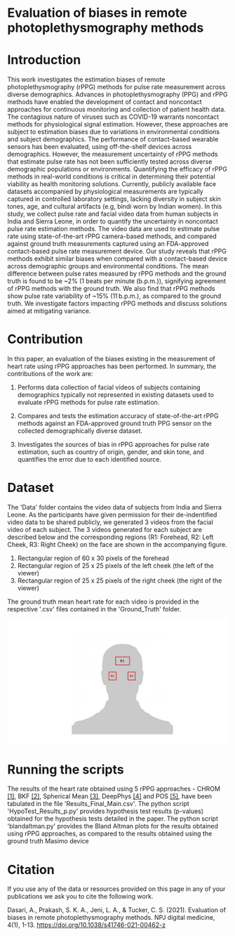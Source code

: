 # Evaluation of biases in remote photoplethysmography methods

# Introduction

This work investigates the estimation biases of remote photoplethysmography (rPPG) methods for pulse rate measurement across diverse demographics. Advances in photoplethysmography (PPG) and rPPG methods have enabled the development of contact and noncontact approaches for continuous monitoring and collection of patient health data. The contagious nature of viruses such as COVID-19 warrants noncontact methods for physiological signal estimation. However, these approaches are subject to estimation biases due to variations in environmental conditions and subject demographics. The performance of contact-based wearable sensors has been evaluated, using off-the-shelf devices across demographics. However, the measurement uncertainty of rPPG methods that estimate pulse rate has not been sufficiently tested across diverse demographic populations or environments. Quantifying the efficacy of rPPG methods in real-world conditions is critical in determining their potential viability as health monitoring solutions. Currently, publicly available face datasets accompanied by physiological measurements are typically captured in controlled laboratory settings, lacking diversity in subject skin tones, age, and cultural artifacts (e.g, bindi worn by Indian women). In this study, we collect pulse rate and facial video data from human subjects in India and Sierra Leone, in order to quantify the uncertainty in noncontact pulse rate estimation methods. The video data are used to estimate pulse rate using state-of-the-art rPPG camera-based methods, and compared against ground truth measurements captured using an FDA-approved contact-based pulse rate measurement device. Our study reveals that rPPG methods exhibit similar biases when compared with a contact-based device across demographic groups and environmental conditions. The mean difference between pulse rates measured by rPPG methods and the ground truth is found to be ~2% (1 beats per minute (b.p.m.)), signifying agreement of rPPG methods with the ground truth. We also find that rPPG methods show pulse rate variability of ~15% (11 b.p.m.), as compared to the ground truth. We investigate factors impacting rPPG methods and discuss solutions aimed at mitigating variance.

# Contribution

In this paper, an evaluation of the biases existing in the measurement of heart rate using rPPG approaches has been performed. In summary, the contributions of the work are:

1) Performs data collection of facial videos of subjects containing demographics typically not represented in existing datasets used to evaluate rPPG methods for pulse rate estimation.

2) Compares and tests the estimation accuracy of state-of-the-art rPPG methods against an FDA-approved ground truth PPG sensor on the collected demographically diverse dataset.

3) Investigates the sources of bias in rPPG approaches for pulse rate estimation, such as country of origin, gender, and skin tone, and quantifies the error due to each identified source.

# Dataset

The 'Data' folder contains the video data of subjects from India and Sierra Leone. As the participants have given permission for their de-indentified video data to be shared publicly, we generated 3 videos from the facial video of each subject. The 3 videos generated for each subject are described below and the corresponding regions (R1: Forehead, R2: Left Cheek, R3: Right Cheek) on the face are shown in the accompanying figure.

1) Rectangular region of 60 x 30 pixels of the forehead 
2) Rectangular region of 25 x 25 pixels of the left cheek (the left of the viewer)
3) Rectangular region of 25 x 25 pixels of the right cheek (the right of the viewer)

The ground truth mean heart rate for each video is provided in the respective '.csv' files contained in the 'Ground_Truth' folder. 

![alt text](https://github.com/AiPEX-Lab/rppg_biases/blob/main/Fig.jpg?raw=true)

# Running the scripts

The results of the heart rate obtained using 5 rPPG approaches - CHROM [[1]](https://iopscience.iop.org/article/10.1088/0967-3334/35/9/1913), BKF [[2]](https://www.osapublishing.org/boe/fulltext.cfm?uri=boe-9-2-873&id=381227), Spherical Mean [[3]](https://ieeexplore.ieee.org/document/9022571), DeepPhys [[4]](https://arxiv.org/abs/1805.07888) and POS [[5]](https://ieeexplore.ieee.org/document/7565547), have been tabulated in the file 'Results_Final_Main.csv'. 
The python script 'HypoTest_Results_p.py' provides hypothesis test results (p-values) obtained for the hypothesis tests detailed in the paper. 
The python script 'blandaltman.py' provides the Bland Altman plots for the results obtained using rPPG approaches, as compared to the results obtained using the ground truth Masimo device 

# Citation
If you use any of the data or resources provided on this page in any of your publications we ask you to cite the following work.

Dasari, A., Prakash, S. K. A., Jeni, L. A., & Tucker, C. S. (2021). Evaluation of biases in remote photoplethysmography methods. NPJ digital medicine, 4(1), 1-13. https://doi.org/10.1038/s41746-021-00462-z
